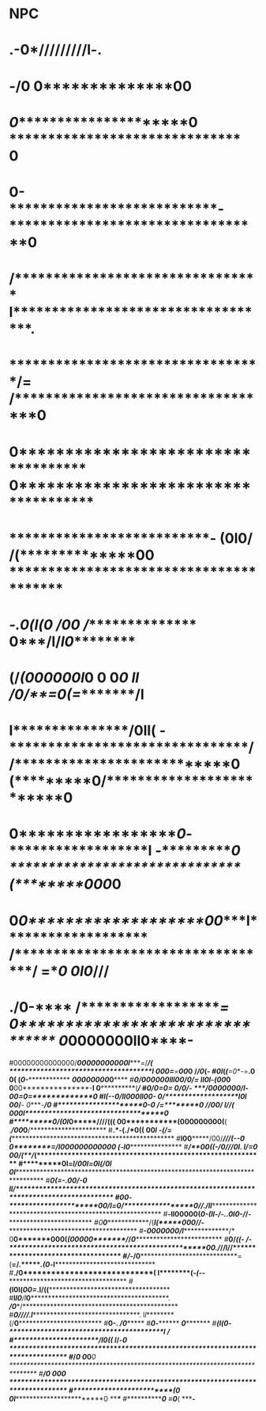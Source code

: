 # NPC

#                                                                                                                                                                        .-0*/////////l-.                
#                    *-*********/0                                                                                                                                    0**********************00          
#             *0**********************0                                                                                                                           ******************************0        
#           0-***************************-                                                                                                                      *********************************0       
#           /********************************                                                                                                                  l**********************************.      
#          *********************************/=                                                                                                                 /**********************************0      
#         0***********************************                                                                                                                0************************************      
#        ************************************-                                     (0**********l0/                              /(**************00           ***************************************     
#        *************************************-.0******(l*(0                  /0*********************0                       /***********************       0***/l/***********l0*******************     
#        (/***************(000***********000***l***************0           0 0***************************0                  l*************************l      ****/0/**=0*******(=****************/l      
#         l***************/**********0l********l******************(         -*******************************/              /***************************0    (*********0/*************************0       
#          0**************************0*********-******************l       -*********************************0            ******************************    (********00*******************0*****0        
#           0*****0*******************00********l*******************      /**********************************/           =******************************0    0******l0*******************//****/         
#            .****/********************0-****************************     /***********************************=          0*******************************     0*****0000000ll************0****-          
#00000000000000/***0***********0000000000*****l******=/*********/****(    *************************************l         0**00=**=******00*************0        /*********************/0*(****-    #****************0*l***********************(*******(******=0**-=**.0      ******************0******************(        (*******0-*********************          ***00000000*********0**********
#*********************0/*******000000lll00***/****************0/******=    l****************l0l*******-***(00***0        0******00***************-****l            0**************(*************/
#***********************0**/**************0**=****************0******=     0*************************/0/********-         ****/0000000/*********l***-               00*******=0=****************0 
#************************l***(-*********-0/***l*********l000ll00****-       0*****/*******************l0********l          0******************0*/***-                   0****-*************/******0
#*************************0****-****0     /****=*******************0          /***/********************00*******/           l**************//*******(     000l*****************************************0 
#**************************0*****************/(0l*0*****////(((****           0****0***********(000000000(****(              .***********/***********00************************0**/**********************
#**************************.*-(.********************/*0(********(             0******0***********************l                    -(***/*********=(******************************************************
#******l00***********/00/***/****************************//(--0               0********=/*****l00000000000**0           (-l********************0*********************************************************
#*******/********00***((***-*******************************/0***///0l.       l************/=***************0      00*******************/(**/*(***********************************************************
#*****************0l********=*************************l*******/00*********l=0****************l(/********0l   0l******************************************************************************************
#******************0(*******=*************************************-.*******0*****0/************-****0 l*******l/*****************************************************************************************
#******************00*******-**********************************00/l***=0*********/*******************0*/*/**.***/l**********************l****************************************************************
#************-ll00000(***************************************0*-*(************************l***l-******/**-**..0**l0-*******************/***************/-************************************************
#*0**********************0*********************************/(*******************************************l*(*****0*0**0**************/****************/*-*************************************************
#***-*********0000000/**l***************************/* 0**0*******000(*****************************************(000*0****0**********/*****************/*0************************************************
#******0/*************((****************************-   /*******-**************************************************0*0.****/*/****/****************l****//***********************************************
#*********/-*******/0******************************=  (********=********************/.*******************************.*******(0*******************-******l***********************************************
#**********./****0********************************(  l********(*******************************************************-(************************-*********-**********************************************
#**************************(l0l(******************00*********=*********************************************************.l********************/(************(*********************************************
#******l****************************l************0*********/l*********0************************************************.  ***************/0****************/*********************************************
#****************************************0///*/**********************.l************************************************.  l*l*********(/********************0********************************************
#********************************************************0************-************************************************.  *******/***************************0*******************************************
#*******************************************************0*************-************************************************    ***********************************0******************************************
#*****************************(***l(******************0***************-***********************************************l    ***********************************/******************************************
#****************************/**************l0*****(( l**************/-***********************************************0   *******************************************************************************
#***************************/*****************0       0***************0***********************************************0   *******************************************************************************
#**************************/*****************0         0**************0***********************************************0   *******************************************************************************
#*************************(******************0         0**************l***********************************************0    ***************************************\**************************************
#*******************************************0           =*************0**********************************************(     ****************************************-*************************************

